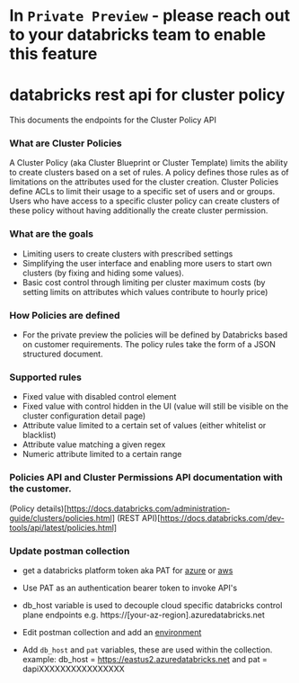 # In ``Private Preview`` - please reach out to your databricks team to enable this feature

databricks rest api for cluster policy
=========================================

This documents the endpoints for the Cluster Policy API

### What are Cluster Policies
A Cluster Policy (aka Cluster Blueprint or Cluster Template) limits the ability to create clusters based on a set of rules. A policy defines those rules as of limitations on the attributes used for the cluster creation. Cluster Policies define ACLs to limit their usage to a specific set of users and or groups. Users who have access to a specific cluster policy can create clusters of these policy without having additionally the create cluster permission.

### What are the goals
- Limiting users to create clusters with prescribed settings
- Simplifying the user interface and enabling more users to start own clusters (by fixing and hiding some values).
- Basic cost control through limiting per cluster maximum costs (by setting limits on attributes which values contribute to hourly price)

### How Policies are defined
- For the private preview the policies will be defined by Databricks based on customer requirements. The policy rules take the form of a JSON structured document.

### Supported rules
- Fixed value with disabled control element
- Fixed value with control hidden in the UI (value will still be visible on the cluster configuration detail page)
- Attribute value limited to a certain set of values (either whitelist or blacklist)
- Attribute value matching a given regex
- Numeric attribute limited to a certain range

### Policies API and Cluster Permissions API documentation with the customer.
(Policy details)[https://docs.databricks.com/administration-guide/clusters/policies.html]
(REST API)[https://docs.databricks.com/dev-tools/api/latest/policies.html]


### Update postman collection


- get a databricks platform token aka PAT for [azure](https://docs.microsoft.com/en-us/azure/databricks/dev-tools/api/latest/authentication#authentication) or [aws](https://docs.databricks.com/dev-tools/api/latest/authentication.html#generate-a-token)
- Use PAT as an authentication bearer token to invoke API's
- db_host variable is used to decouple cloud specific databricks control plane endpoints
e.g. https://[your-az-region].azuredatabricks.net

- Edit postman collection and add an [environment](https://learning.postman.com/docs/postman/variables-and-environments/variables/#variables-quick-start)
- Add ``db_host`` and ``pat`` variables, these are used within the collection.
example: db_host = https://eastus2.azuredatabricks.net and pat = dapiXXXXXXXXXXXXXXXX
